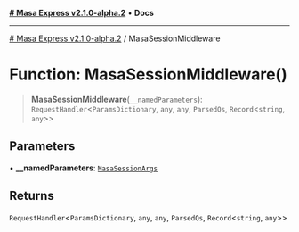 [**# Masa Express v2.1.0-alpha.2**](../README.md) • **Docs**

***

[# Masa Express v2.1.0-alpha.2](../globals.md) / MasaSessionMiddleware

# Function: MasaSessionMiddleware()

> **MasaSessionMiddleware**(`__namedParameters`): `RequestHandler`\<`ParamsDictionary`, `any`, `any`, `ParsedQs`, `Record`\<`string`, `any`\>\>

## Parameters

• **\_\_namedParameters**: [`MasaSessionArgs`](../interfaces/MasaSessionArgs.md)

## Returns

`RequestHandler`\<`ParamsDictionary`, `any`, `any`, `ParsedQs`, `Record`\<`string`, `any`\>\>
